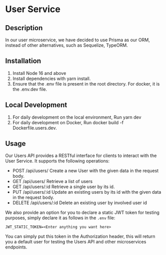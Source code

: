 # User Service

## Description

In our user microservice, we have decided to use Prisma as our ORM, instead of other alternatives, such as Sequelize, TypeORM.

## Installation

1. Install Node 16 and above
2. Install dependencies with yarn install.
3. Ensure that the .env file is present in the root directory. For docker, it is the .env.dev file.

## Local Development

1. For daily development on the local environment,
   Run yarn dev
2. For daily development on Docker,
   Run docker build -f Dockerfile.users.dev.

## Usage

Our Users API provides a RESTful interface for clients to interact with the User Service. It supports the following operations:

- POST /api/users/ Create a new User with the given data in the request body.
- GET /api/users/ Retrieve a list of users
- GET /api/users/:id Retrieve a single user by its id.
- PUT /api/users/:id Update an existing users by its id with the given data in the request body.
- DELETE /api/users/:id Delete an existing user by involved user id

We also provide an option for you to declare a static JWT token for testing purposes, simply declare it as follows in the `.env` file:
```
JWT_STATIC_TOKEN=<Enter anything you want here>
```

You can simply put this token in the Authorization header, this will return you a default user for testing the Users API and other microservices endpoints. 